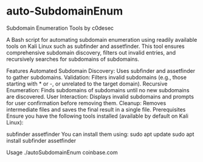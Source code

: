 # auto-SubdomainEnum
Subdomain Enumeration Tools by c0desec

A Bash script for automating subdomain enumeration using readily available tools on Kali Linux such as subfinder and assetfinder. This tool ensures comprehensive subdomain discovery, filters out invalid entries, and recursively searches for subdomains of subdomains.

Features
Automated Subdomain Discovery: Uses subfinder and assetfinder to gather subdomains.
Validation: Filters invalid subdomains (e.g., those starting with * or -, or unrelated to the target domain).
Recursive Enumeration: Finds subdomains of subdomains until no new subdomains are discovered.
User Interaction: Displays invalid subdomains and prompts for user confirmation before removing them.
Cleanup: Removes intermediate files and saves the final result in a single file.
Prerequisites
Ensure you have the following tools installed (available by default on Kali Linux):

subfinder
assetfinder
You can install them using:
sudo apt update
sudo apt install subfinder assetfinder

Usage
./autoSubdomainEnum coinbase.com
